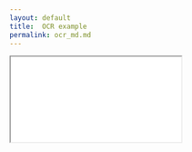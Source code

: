 ```yaml
---
layout: default
title:  OCR example
permalink: ocr_md.md
---
```


<iframe src="OCR.html">ORC</iframe>